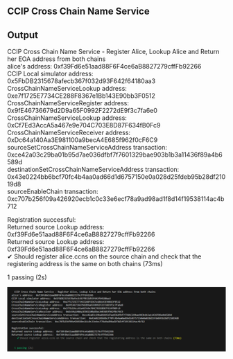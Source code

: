 ## CCIP Cross Chain Name Service

## Output


  CCIP Cross Chain Name Service - Register Alice, Lookup Alice and Return her EOA address from both chains\
alice's address:  0xf39Fd6e51aad88F6F4ce6aB8827279cffFb92266\
CCIP Local simulator address:  0x5FbDB2315678afecb367f032d93F642f64180aa3\
CrossChainNameServiceLookup address:  0xe7f1725E7734CE288F8367e1Bb143E90bb3F0512\
CrossChainNameServiceRegister address:  0x9fE46736679d2D9a65F0992F2272dE9f3c7fa6e0\
CrossChainNameServiceLookup address:  0xCf7Ed3AccA5a467e9e704C703E8D87F634fB0Fc9\
CrossChainNameServiceReceiver address:  0xDc64a140Aa3E981100a9becA4E685f962f0cF6C9\
sourceSetCrossChainNameServiceAddress transaction:  0xce42a03c29ba01b95d7ae036dfbf7f7601329bae903b1b3a11436f89a4b6589d\
destinationSetCrossChainNameServiceAddress transaction:  0x43e0224bb6bcf70fc4b4aa0ad66d1d6757150e0a028d25fdeb95b28df21019d8\
sourceEnableChain transaction:  0xc707b256f09a426920ecb1c0c33e6ecf78a9ad98ad1f8d14f19538114ac4b712

Registration successful:\
Returned source Lookup address:  0xf39Fd6e51aad88F6F4ce6aB8827279cffFb92266\
Returned source Lookup address:  0xf39Fd6e51aad88F6F4ce6aB8827279cffFb92266\
    ✔ Should register alice.ccns on the source chain and check that the registering address is the same on both chains (73ms)


  1 passing (2s)


![alt text](https://github.com/leetebbs/ccip_bootcamp_homework/blob/main/Homework_day_2/ccipCrossChainName.PNG?raw=true)
